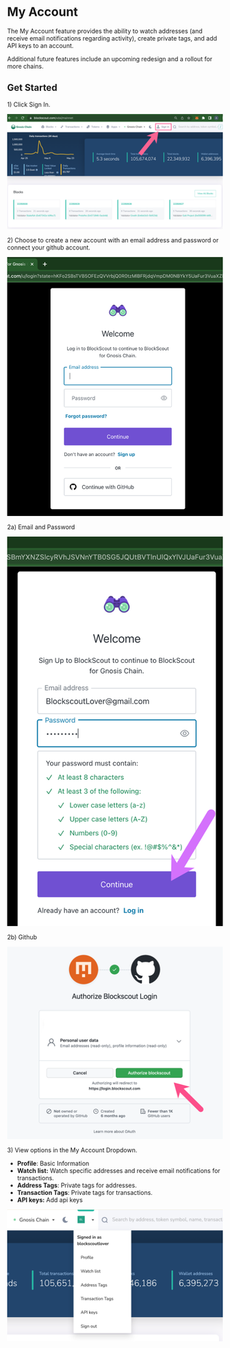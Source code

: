 # My Account

The My Account feature provides the ability to watch addresses (and receive email notifications regarding activity), create private tags, and add API keys to an account.&#x20;

Additional future features include an upcoming redesign and a rollout for more chains.&#x20;

## Get Started

1\) Click Sign In.

![](../.gitbook/assets/sign-in-1.png)

2\) Choose to create a new account with an email address and password or connect your github account.

![](../.gitbook/assets/sign-up-2.png)

2a) Email and Password

![](../.gitbook/assets/email-login.png)

2b) Github

![](../.gitbook/assets/github-login.png)

3\) View options in the My Account Dropdown.

* **Profile**: Basic Information
* **Watch list:** Watch specific addresses and receive email notifications for transactions.
* **Address Tags**: Private tags for addresses.
* **Transaction Tags**: Private tags for transactions.
* **API keys:** Add api keys

![](../.gitbook/assets/logged-in-options.png)





